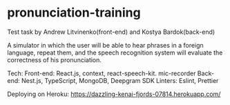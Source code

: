 # pronunciation-training

Test task by Andrew Litvinenko(front-end) and Kostya Bardok(back-end)

A simulator in which the user will be able to hear phrases in a foreign language, repeat them, and the speech recognition system will evaluate the correctness of his pronunciation.

Tech: 
  Front-end: React.js, context, react-speech-kit. mic-recorder
  Back-end: Nest.js, TypeScript, MongoDB, Deepgram SDK
Linters: 
  Eslint, Prettier 
  
Deploying on Heroku: https://dazzling-kenai-fjords-07814.herokuapp.com/
